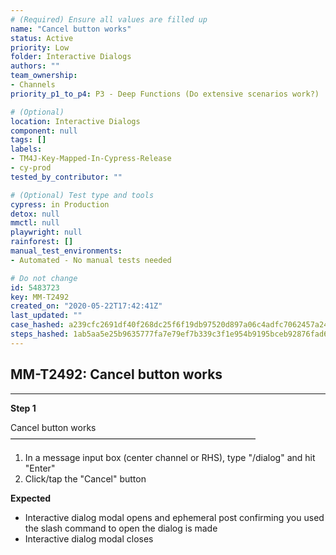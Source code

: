 ```yaml
---
# (Required) Ensure all values are filled up
name: "Cancel button works"
status: Active
priority: Low
folder: Interactive Dialogs
authors: ""
team_ownership:
- Channels
priority_p1_to_p4: P3 - Deep Functions (Do extensive scenarios work?)

# (Optional)
location: Interactive Dialogs
component: null
tags: []
labels:
- TM4J-Key-Mapped-In-Cypress-Release
- cy-prod
tested_by_contributor: ""

# (Optional) Test type and tools
cypress: in Production
detox: null
mmctl: null
playwright: null
rainforest: []
manual_test_environments:
- Automated - No manual tests needed

# Do not change
id: 5483723
key: MM-T2492
created_on: "2020-05-22T17:42:41Z"
last_updated: ""
case_hashed: a239cfc2691df40f268dc25f6f19db97520d897a06c4adfc7062457a24000a3de8b41fc9e6c7a87f5991cad53dc58d31
steps_hashed: 1ab5aa5e25b9635777fa7e79ef7b339c3f1e954b9195bceb92876fad6200e434da28efa37e5a5bfd83c707a1fddee90a
---
```


<!-- (Auto-generated) Based on frontmatter's "key" and "name" -->

## MM-T2492: Cancel button works

---

**Step 1**

Cancel button works\
————————————————————————————

1. In a message input box (center channel or RHS), type "/dialog" and hit "Enter"
2. Click/tap the "Cancel" button

**Expected**

- Interactive dialog modal opens and ephemeral post confirming you used the slash command to open the dialog is made
- Interactive dialog modal closes

